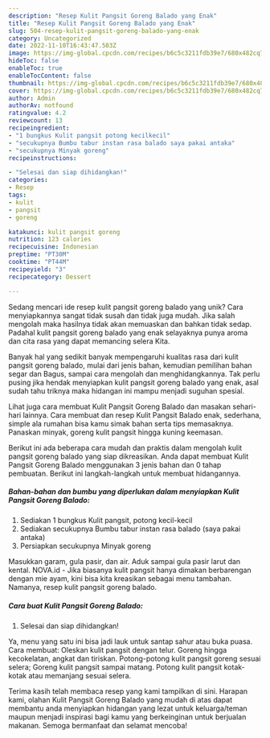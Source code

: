 ```yaml
---
description: "Resep Kulit Pangsit Goreng Balado yang Enak"
title: "Resep Kulit Pangsit Goreng Balado yang Enak"
slug: 504-resep-kulit-pangsit-goreng-balado-yang-enak
category: Uncategorized
date: 2022-11-10T16:43:47.503Z
image: https://img-global.cpcdn.com/recipes/b6c5c3211fdb39e7/680x482cq70/kulit-pangsit-goreng-balado-foto-resep-utama.jpg
hideToc: false
enableToc: true
enableTocContent: false
thumbnail: https://img-global.cpcdn.com/recipes/b6c5c3211fdb39e7/680x482cq70/kulit-pangsit-goreng-balado-foto-resep-utama.jpg
cover: https://img-global.cpcdn.com/recipes/b6c5c3211fdb39e7/680x482cq70/kulit-pangsit-goreng-balado-foto-resep-utama.jpg
author: Admin
authorAv: notfound
ratingvalue: 4.2
reviewcount: 13
recipeingredient:
- "1 bungkus Kulit pangsit potong kecilkecil"
- "secukupnya Bumbu tabur instan rasa balado saya pakai antaka"
- "secukupnya Minyak goreng"
recipeinstructions:

- "Selesai dan siap dihidangkan!"
categories:
- Resep
tags:
- kulit
- pangsit
- goreng

katakunci: kulit pangsit goreng 
nutrition: 123 calories
recipecuisine: Indonesian
preptime: "PT30M"
cooktime: "PT44M"
recipeyield: "3"
recipecategory: Dessert

---
```





Sedang mencari ide resep kulit pangsit goreng balado yang unik? Cara menyiapkannya sangat tidak susah dan tidak juga mudah. Jika salah mengolah maka hasilnya tidak akan memuaskan dan bahkan tidak sedap. Padahal kulit pangsit goreng balado yang enak selayaknya punya aroma dan cita rasa yang dapat memancing selera Kita.





Banyak hal yang sedikit banyak mempengaruhi kualitas rasa dari kulit pangsit goreng balado, mulai dari jenis bahan, kemudian pemilihan bahan segar dan Bagus, sampai cara mengolah dan menghidangkannya. Tak perlu pusing jika hendak menyiapkan kulit pangsit goreng balado yang enak,      asal sudah tahu triknya maka hidangan ini mampu menjadi suguhan spesial.














Lihat juga cara membuat Kulit Pangsit Goreng Balado dan masakan sehari-hari lainnya. Cara membuat dan resep Kulit Pangsit Balado enak, sederhana, simple ala rumahan bisa kamu simak bahan serta tips memasaknya. Panaskan minyak, goreng kulit pangsit hingga kuning keemasan.






Berikut ini ada beberapa cara mudah dan praktis dalam mengolah kulit pangsit goreng balado yang siap dikreasikan. Anda dapat membuat Kulit Pangsit Goreng Balado menggunakan 3 jenis bahan dan 0 tahap pembuatan. Berikut ini langkah-langkah untuk membuat hidangannya.

<!--inarticleads1-->

##### Bahan-bahan dan bumbu yang diperlukan dalam menyiapkan Kulit Pangsit Goreng Balado:

1. Sediakan 1 bungkus Kulit pangsit, potong kecil-kecil
1. Sediakan secukupnya Bumbu tabur instan rasa balado (saya pakai antaka)
1. Persiapkan secukupnya Minyak goreng


Masukkan garam, gula pasir, dan air. Aduk sampai gula pasir larut dan kental. NOVA.id - Jika biasanya kulit pangsit hanya dimakan berbarengan dengan mie ayam, kini bisa kita kreasikan sebagai menu tambahan. Namanya, resep kulit pangsit goreng balado. 

<!--inarticleads2-->

##### Cara buat Kulit Pangsit Goreng Balado:


1. Selesai dan siap dihidangkan!

Ya, menu yang satu ini bisa jadi lauk untuk santap sahur atau buka puasa. Cara membuat: Oleskan kulit pangsit dengan telur. Goreng hingga kecokelatan, angkat dan tiriskan. Potong-potong kulit pangsit goreng sesuai selera; Goreng kulit pangsit sampai matang. Potong kulit pangsit kotak-kotak atau memanjang sesuai selera. 

Terima kasih telah membaca resep yang kami tampilkan di sini. Harapan kami, olahan Kulit Pangsit Goreng Balado yang mudah di atas dapat membantu anda menyiapkan hidangan yang lezat untuk keluarga/teman maupun menjadi inspirasi bagi kamu yang berkeinginan untuk berjualan makanan. Semoga bermanfaat dan selamat mencoba!

